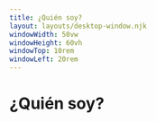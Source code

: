 ```yaml
---
title: ¿Quién soy?
layout: layouts/desktop-window.njk
windowWidth: 50vw
windowHeight: 60vh
windowTop: 10rem
windowLeft: 20rem
---
```


# ¿Quién soy?
